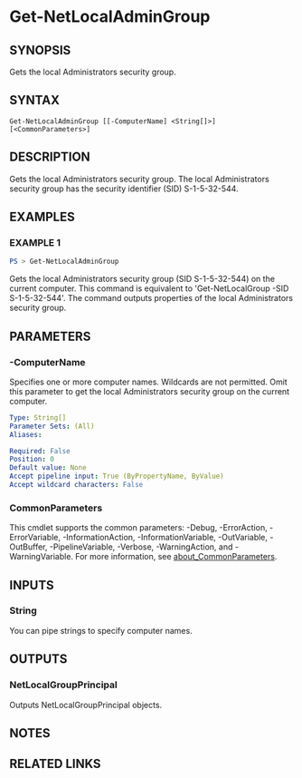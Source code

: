 ﻿---
external help file: NetAccounts-help.xml
Module Name: NetAccounts
schema: 2.0.0
---

# Get-NetLocalAdminGroup

## SYNOPSIS
Gets the local Administrators security group.

## SYNTAX

```
Get-NetLocalAdminGroup [[-ComputerName] <String[]>] [<CommonParameters>]
```

## DESCRIPTION
Gets the local Administrators security group.
The local Administrators security group has the security identifier (SID) S-1-5-32-544.

## EXAMPLES

### EXAMPLE 1
```powershell
PS > Get-NetLocalAdminGroup
```

Gets the local Administrators security group (SID S-1-5-32-544) on the current computer. This command is equivalent to 'Get-NetLocalGroup -SID S-1-5-32-544'. The command outputs properties of the local Administrators security group.

## PARAMETERS

### -ComputerName
Specifies one or more computer names.
Wildcards are not permitted.
Omit this parameter to get the local Administrators security group on the current computer.

```yaml
Type: String[]
Parameter Sets: (All)
Aliases:

Required: False
Position: 0
Default value: None
Accept pipeline input: True (ByPropertyName, ByValue)
Accept wildcard characters: False
```

### CommonParameters
This cmdlet supports the common parameters: -Debug, -ErrorAction, -ErrorVariable, -InformationAction, -InformationVariable, -OutVariable, -OutBuffer, -PipelineVariable, -Verbose, -WarningAction, and -WarningVariable. For more information, see [about_CommonParameters](http://go.microsoft.com/fwlink/?LinkID=113216).

## INPUTS

### String
You can pipe strings to specify computer names.

## OUTPUTS

### NetLocalGroupPrincipal
Outputs NetLocalGroupPrincipal objects.

## NOTES

## RELATED LINKS
